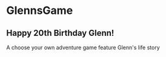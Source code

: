 # GlennsGame
## Happy 20th Birthday Glenn!

A choose your own adventure game feature Glenn's life story
